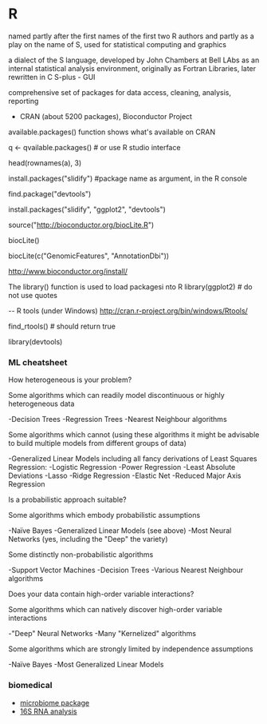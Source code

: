 R
=
named partly after the first names of the first two R authors and partly as a play on the 
name of S, used for statistical computing and graphics

a dialect of the S language, developed by John Chambers at Bell LAbs as an internal 
statistical analysis environment, originally as Fortran Libraries, later rewritten in C
S-plus - GUI

comprehensive set of packages for data access, cleaning, analysis, reporting
 - CRAN (about 5200 packages), Bioconductor Project

available.packages() function shows what's available on CRAN

q <- qvailable.packages()  # or use R studio interface

head(rownames(a), 3)

install.packages("slidify")  #package name as argument, in the R console

find.package("devtools")

install.packages("slidify", "ggplot2", "devtools") 


source("http://bioconductor.org/biocLite.R")

biocLite()

biocLite(c("GenomicFeatures", "AnnotationDbi"))

http://www.bioconductor.org/install/

The library() function is used to load packagesi nto R
library(ggplot2)  # do not use quotes

-- R tools (under Windows)
http://cran.r-project.org/bin/windows/Rtools/

find_rtools()  # should return true

library(devtools)


### ML cheatsheet

How heterogeneous is your problem?

Some algorithms which can readily model discontinuous or highly heterogeneous data

-Decision Trees
-Regression Trees
-Nearest Neighbour algorithms 

Some algorithms which cannot (using these algorithms it might be advisable to build multiple models from different groups of data)

-Generalized Linear Models including all fancy derivations of Least Squares Regression:
-Logistic Regression
-Power Regression
-Least Absolute Deviations
-Lasso
-Ridge Regression
-Elastic Net
-Reduced Major Axis Regression

Is a probabilistic approach suitable?

Some algorithms which embody probabilistic assumptions

-Naïve Bayes
-Generalized Linear Models (see above)
-Most Neural Networks (yes, including the "Deep" the variety)

Some distinctly non-probabilistic algorithms

-Support Vector Machines
-Decision Trees
-Various Nearest Neighbour algorithms

Does your data contain high-order variable interactions?

Some algorithms which can natively discover high-order variable interactions

-"Deep" Neural Networks
-Many "Kernelized" algorithms

Some algorithms which are strongly limited by independence assumptions

-Naïve Bayes
-Most Generalized Linear Models

### biomedical

+ [microbiome package](http://microbiome.github.io/microbiome/)
+ [16S RNA analysis](https://microsud.github.io/Tools-Microbiome-Anlaysis/)

